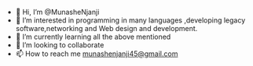 - 👋 Hi, I’m @MunasheNjanji
- 👀 I’m interested in programming in many languages ,developing legacy software,networking and Web design and development.  
- 🌱 I’m currently learning all the above mentioned 
- 💞️ I’m looking to collaborate 
- 📫 How to reach me munashenjanji45@gmail.com

<!---
MunasheNjanji/MunasheNjanji is a ✨ special ✨ repository because its `README.md` (this file) appears on your GitHub profile.
You can click the Preview link to take a look at your changes.
--->
